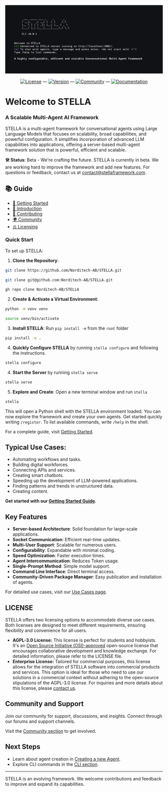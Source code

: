 <div align="center">
  <img src="assets/images/STELLA.png" alt="STELLA Banner">
</div>

<div align="center">

[![License](https://img.shields.io/badge/license-AGPLv3-blue.svg)](LICENSE) — [![Version](https://img.shields.io/badge/version-beta-orange.svg)](https://github.com/Norditech-AB/STELLA/tree/main) — [![Community](https://img.shields.io/badge/community-active-ff69b4.svg)](https://docs.stellaframework.com/Community.html) — [![Documentation](https://img.shields.io/badge/documentation-here-32a875.svg)](https://docs.stellaframework.com/)

</div>

# Welcome to STELLA

### A Scalable Multi-Agent AI Framework

STELLA is a multi-agent framework for conversational agents using Large Language Models that focuses on scalability, broad capabilities, and powerful configuration. It simplifies incorporation of advanced LLM capabilities into applications, offering a server-based multi-agent framework solution that is powerful, efficient and scalable.

**🛠️ Status**: Beta - We're crafting the future.
STELLA is currently in beta. We are working hard to improve the framework and add new features. For questions or feedback, contact us at [contact@stellaframework.com](mailto:contact@stellaframework.com).

## 📚 Guide

- [🚀 Getting Started](#getting-started)
- [🔭 Introduction](https://docs.stellaframework.com/Introduction.html)
- [🤝 Contributing](https://docs.stellaframework.com/contribution_guidelines/index.html)
- [🌍 Community](https://docs.stellaframework.com/Community.html)
- [⚖️ Licensing](https://docs.stellaframework.com/Licensing.html)

### Quick Start

To set up STELLA:

1. **Clone the Repository**:

```bash
git clone https://github.com/Norditech-AB/STELLA.git
```
```bash
git clone git@github.com:Norditech-AB/STELLA.git
```
```bash
gh repo clone Norditech-AB/STELLA
```

2. **Create & Activate a Virtual Environment**:

```bash
python -m venv venv
```
```bash
source venv/bin/activate
```

3. **Install STELLA**: Run `pip install -e` from the `root` folder
```bash
pip install -e .
```

4. **Quickly Configure STELLA** by running `stella configure` and following the instructions.

```bash
stella configure
```

4. **Start the Server** by running `stella serve`
 
```bash
stella serve
```

5. **Explore and Create**: Open a new terminal window and run `stella`
```bash
stella
```
This will open a Python shell with the STELLA environment loaded. You can now explore the framework and create your own agents.
Get started quickly writing `/register`.
To list available commands, write `/help` in the shell.

For a complete guide, visit [Getting Started](https://docs.stellaframework.com/Getting_Started).

## Typical Use Cases:

- Automating workflows and tasks.
- Building digital workforces.
- Connecting APIs and services.
- Creating smart chatbots.
- Speeding up the development of LLM-powered applications.
- Finding patterns and trends in unstructured data.
- Creating content.

**Get started with our [Getting Started Guide](https://docs.stellaframework.com/Getting_Started).**

## Key Features

- **Server-based Architecture**: Solid foundation for large-scale applications.
- **Socket Communication**: Efficient real-time updates.
- **Multi-User Support**: Scalable for numerous users.
- **Configurability**: Expandable with minimal coding.
- **Speed Optimization**: Faster execution times.
- **Agent Intercommunication**: Reduces Token usage.
- **Single-Prompt Method**: Simple model support.
- **Command Line Interface**: Direct terminal access.
- **Community-Driven Package Manager**: Easy publication and installation of agents.

For detailed use cases, visit our [Use Cases page](https://docs.stellaframework.com/).

## LICENSE
STELLA offers two licensing options to accommodate diverse use cases. Both licenses are designed to meet different requirements, ensuring flexibility and convenience for all users.
- **AGPL-3.0 License:** This license is perfect for students and hobbyists. It's an [Open Source Initiative (OSI)-approved](https://opensource.org/licenses/) open-source license that encourages collaborative development and knowledge exchange. For detailed information, please refer to the LICENSE file.
- **Enterprise License:** Tailored for commercial purposes, this license allows for the integration of STELLA software into commercial products and services. This option is ideal for those who need to use our solutions in a commercial context without adhering to the open-source stipulations of the AGPL-3.0 license. For inquiries and more details about this license, please [contact us](mailto:philip@norditech.se).

## Community and Support

Join our community for support, discussions, and insights. Connect through our forums and support channels.

Visit the [Community section](https://docs.stellaframework.com/Community) to get involved.

## Next Steps

- Learn about agent creation in [Creating a new Agent](https://docs.stellaframework.com/agents/Creating_a_new_Agent).
- Explore CLI commands in the [CLI section](https://docs.stellaframework.com/cli/index).

---

STELLA is an evolving framework. We welcome contributions and feedback to improve and expand its capabilities.

